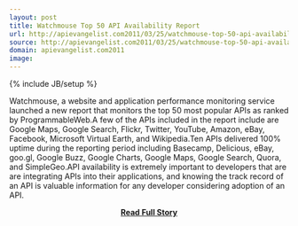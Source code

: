 ```yaml
---
layout: post
title: Watchmouse Top 50 API Availability Report
url: http://apievangelist.com2011/03/25/watchmouse-top-50-api-availability-report/
source: http://apievangelist.com2011/03/25/watchmouse-top-50-api-availability-report/
domain: apievangelist.com2011
image: 
---
```

{% include JB/setup %}<p>Watchmouse, a website and application performance monitoring service launched a new report that monitors the top 50 most popular APIs as ranked by ProgrammableWeb.A few of the APIs included in the report include are Google Maps, Google Search, Flickr, Twitter, YouTube, Amazon, eBay, Facebook, Microsoft Virtual Earth, and Wikipedia.Ten APIs delivered 100% uptime during the reporting period including Basecamp, Delicious, eBay, goo.gl, Google Buzz, Google Charts, Google Maps, Google Search, Quora, and SimpleGeo.API availability is extremely important to developers that are are integrating APIs into their applications, and knowing the track record of an API is valuable information for any developer considering adoption of an API.</p>
<center><p><a href="http://apievangelist.com2011/03/25/watchmouse-top-50-api-availability-report/" style='padding:25px; font-sze:18px; font-weight: bold;'>Read Full Story</a></p></center>
